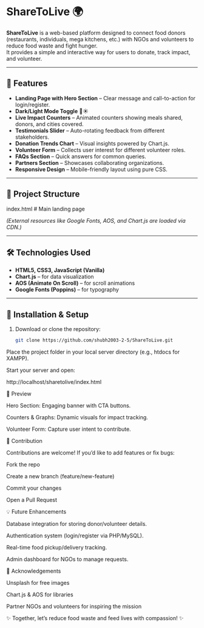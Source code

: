 # ShareToLive 🌍

**ShareToLive** is a web-based platform designed to connect food donors (restaurants, individuals, mega kitchens, etc.) with NGOs and volunteers to reduce food waste and fight hunger.  
It provides a simple and interactive way for users to donate, track impact, and volunteer.

---

## 🚀 Features

- **Landing Page with Hero Section** – Clear message and call-to-action for login/register.
- **Dark/Light Mode Toggle** 🌙☀️
- **Live Impact Counters** – Animated counters showing meals shared, donors, and cities covered.
- **Testimonials Slider** – Auto-rotating feedback from different stakeholders.
- **Donation Trends Chart** – Visual insights powered by Chart.js.
- **Volunteer Form** – Collects user interest for different volunteer roles.
- **FAQs Section** – Quick answers for common queries.
- **Partners Section** – Showcases collaborating organizations.
- **Responsive Design** – Mobile-friendly layout using pure CSS.

---

## 📂 Project Structure

index.html # Main landing page


*(External resources like Google Fonts, AOS, and Chart.js are loaded via CDN.)*

---

## 🛠️ Technologies Used

- **HTML5, CSS3, JavaScript (Vanilla)**
- **Chart.js** – for data visualization
- **AOS (Animate On Scroll)** – for scroll animations
- **Google Fonts (Poppins)** – for typography

---

## 🔧 Installation & Setup

1. Download or clone the repository:
   ```bash
   git clone https://github.com/shubh2003-2-5/ShareToLive.git


Place the project folder in your local server directory (e.g., htdocs for XAMPP).

Start your server and open:

http://localhost/sharetolive/index.html

📸 Preview

Hero Section: Engaging banner with CTA buttons.

Counters & Graphs: Dynamic visuals for impact tracking.

Volunteer Form: Capture user intent to contribute.

🤝 Contribution

Contributions are welcome!
If you’d like to add features or fix bugs:

Fork the repo

Create a new branch (feature/new-feature)

Commit your changes

Open a Pull Request



💡 Future Enhancements

Database integration for storing donor/volunteer details.

Authentication system (login/register via PHP/MySQL).

Real-time food pickup/delivery tracking.

Admin dashboard for NGOs to manage requests.

🙌 Acknowledgements

Unsplash for free images

Chart.js & AOS for libraries

Partner NGOs and volunteers for inspiring the mission

✨ Together, let’s reduce food waste and feed lives with compassion! ✨
